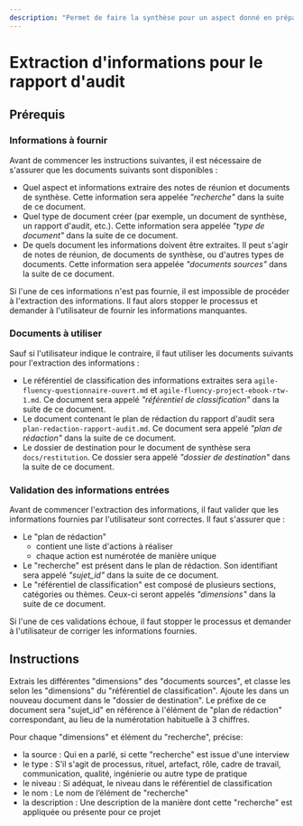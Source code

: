 ```yaml
---
description: "Permet de faire la synthèse pour un aspect donné en préparation d'un rapport."
---
```


# Extraction d'informations pour le rapport d'audit

## Prérequis

### Informations à fournir

Avant de commencer les instructions suivantes, il est nécessaire de s'assurer que les documents suivants sont disponibles :

- Quel aspect et informations extraire des notes de réunion et documents de synthèse. Cette information sera appelée *"recherche"* dans la suite de ce document.
- Quel type de document créer (par exemple, un document de synthèse, un rapport d'audit, etc.). Cette information sera appelée *"type de document"* dans la suite de ce document.
- De quels document les informations doivent être extraites. Il peut s'agir de notes de réunion, de documents de synthèse, ou d'autres types de documents. Cette information sera appelée *"documents sources"* dans la suite de ce document.

Si l'une de ces informations n'est pas fournie, il est impossible de procéder à l'extraction des informations. Il faut alors stopper le processus et demander à l'utilisateur de fournir les informations manquantes.

### Documents à utiliser

Sauf si l'utilisateur indique le contraire, il faut utiliser les documents suivants pour l'extraction des informations :

- Le référentiel de classification des informations extraites sera `agile-fluency-questionnaire-ouvert.md` et `agile-fluency-project-ebook-rtw-1.md`. Ce document sera appelé *"référentiel de classification"* dans la suite de ce document.
- Le document contenant le plan de rédaction du rapport d'audit sera `plan-redaction-rapport-audit.md`. Ce document sera appelé *"plan de rédaction"* dans la suite de ce document.
- Le dossier de destination pour le document de synthèse sera `docs/restitution`. Ce dossier sera appelé *"dossier de destination"* dans la suite de ce document.

### Validation des informations entrées

Avant de commencer l'extraction des informations, il faut valider que les informations fournies par l'utilisateur sont correctes. Il faut s'assurer que :

- Le "plan de rédaction"
    - contient une liste d'actions à réaliser
    - chaque action est numérotée de manière unique
- Le "recherche" est présent dans le plan de rédaction. Son identifiant sera appelé *"sujet_id"* dans la suite de ce document.
- Le "référentiel de classification" est composé de plusieurs sections, catégories ou thèmes. Ceux-ci seront appelés *"dimensions"* dans la suite de ce document.

Si l'une de ces validations échoue, il faut stopper le processus et demander à l'utilisateur de corriger les informations fournies.

## Instructions

Extrais les différentes "dimensions" des "documents sources", et classe les selon les "dimensions" du "référentiel de classification". Ajoute les dans un nouveau document dans le "dossier de destination". Le préfixe de ce document sera "sujet_id" en référence à l'élément de "plan de rédaction" correspondant, au lieu de la numérotation habituelle à 3 chiffres.

Pour chaque "dimensions" et élément du "recherche", précise:

- la source : Qui en a parlé, si cette "recherche" est issue d'une interview
- le type : S'il s'agit de processus, rituel, artefact, rôle, cadre de travail, communication, qualité, ingénierie ou autre type de pratique
- le niveau : Si adéquat, le niveau dans le référentiel de classification
- le nom : Le nom de l’élément de "recherche"
- la description : Une description de la manière dont cette "recherche" est appliquée ou présente pour ce projet

